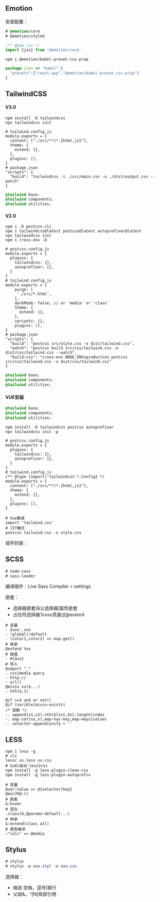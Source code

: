 ## Emotion

安装配置：

```css
# @emotion/core
# @emotion/styled
```

~~~js
/** @jsx jsx */
import {jsx} from '@emotion/core'
~~~

`npm i @emotion/babel-preset-css-prop`

~~~js
package.json => "babel":{
  "presets":["react-app","@emotion/babel-preset-css-prop"]
}
~~~

## TailwindCSS

#### V3.0

```shell
npm install -D tailwindcss
npx tailwindcss init
```

```shell
# tailwind.config.js
module.exports = {
  content: ["./src/**/*.{html,js}"],
  theme: {
    extend: {},
  },
  plugins: [],
}
# package.json
"scripts": {
  "build": "tailwindcss -i ./src/main.css -o ./dist/output.css --watch"
}
```

```css
@tailwind base;
@tailwind components;
@tailwind utilities;
```

#### V2.0

```shell
npm i -D postcss-cli
npm i tailwindcss@latest postcss@latest autoprefixer@latest
npx tailwindcss init
npm i cross-env -D
```

```shell
# postcss.config.js
module.exports = {
  plugins: {
    tailwindcss: {},
    autoprefixer: {},
  }
}
# tailwind.config.js
module.exports = {
    purge: [
     './src/*.html',
    ],
    darkMode: false, // or 'media' or 'class'
    theme: {
      extend: {},
    },
    variants: {},
    plugins: [],
}
# package.json
"scripts": {
  "build": "postcss src/style.css -o dist/tailwind.css",
  "watch": "postcss build src/css/tailwind.css -o dist/css/tailwind.css --watch",
  "build:css": "cross-env NODE_ENV=production postcss src/css/tailwind.css -o dist/css/tailwind.css"
}
```

```css
@tailwind base;
@tailwind components;
@tailwind utilities;
```

#### VUE安装

```css
@tailwind base;
@tailwind components;
@tailwind utilities;
```

```shell
npm install -D tailwindcss postcss autoprefixer
npx tailwindcss init -p
```

```shell
# postcss.config.js
module.exports = {
  plugins: {
    tailwindcss: {},
    autoprefixer: {},
  }
}
# tailwind.config.js
/** @type {import('tailwindcss').Config} */
module.exports = {
  content: ["./src/**/*.{html,js}"],
  theme: {
    extend: {},
  },
  plugins: [],
}
```

~~~shell
# Vue集成
import 'tailwind.css'
# JIT模式
postcss tailwind.css -o style.css
~~~

组件封装：

## SCSS

```css
# node-sass
# sass-loader
```

编译插件：Live Sass Compiler > settings

嵌套：

- 选择器嵌套|&父选择器|属性嵌套
- 占位符选择器%xxx须通过@extend

~~~shell
# 变量
- $xxx-_xxx
- !global|!default
- (color1,color2) => map-get()
# 继承
@extend %xx
# 插值
- #{$xx}
# 导入
@import "_"
- css|media query
- http://
- url()
@mixin xx($...)
- nth($,1)

@if >=3 and or not()
@if (varible|mixin-exists)
/* 函数 */
-. append(x1,x2),nth($list,$n),length|index
-. map-set(xx,x),map-has-key,map-keys|values
-. selector-append|unify + ''
~~~

## LESS

```shell
npm i less -g 
# cli
lessc xx.less xx.css
# Subl自动-less2css
npm install -g less-plugin-clean-css
npm install -g less-plugin-autoprefix
```

```shell
# 变量
@var:value => @{selector|key}
@min768:()
# 嵌套
&:hover
# 混合
.class(A,@params:default...)
# 继承
&:extend(class all)
# 避免编译
~"calc" => @media
```

## Stylus

```css
# stylus
# stylus -w xxx.styl -o xxx.css
```

选择器：

- 缩进 空格，逗号|换行
- 父级&，^[N]局部引用
